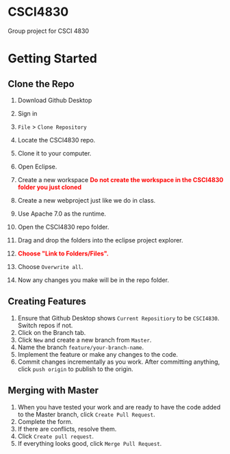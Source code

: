 # CSCI4830
Group project for CSCI 4830

# Getting Started

## Clone the Repo

1. Download Github Desktop
2. Sign in
3. `File` > `Clone Repository`
4. Locate the CSCI4830 repo.
5. Clone it to your computer.
6. Open Eclipse. 
7. Create a new workspace <span style="color:red">**Do not create the workspace in the CSCI4830 folder you just cloned**</span>
8. Create a new webproject just like we do in class. 
9. Use Apache 7.0 as the runtime. 
10. Open the CSCI4830 repo folder. 
11. Drag and drop the folders into the eclipse project explorer. 
    
12. <span style="color:red"><b> Choose "Link to Folders/Files". </b></span>
13. Choose `Overwrite all`. 
14. Now any changes you make will be in the repo folder. 

## Creating Features
1. Ensure that Github Desktop shows `Current Repositiory` to be `CSCI4830`. Switch repos if not. 
2. Click on the Branch tab. 
3. Click `New` and create a new branch from `Master`.
4. Name the branch `feature/your-branch-name`.
5. Implement the feature or make any changes to the code. 
6. Commit changes incrementally as you work. After committing anything, click `push origin` to publish to the origin.

## Merging with Master

1. When you have tested your work and are ready to have the code added to the Master branch, click `Create Pull Request`. 
2. Complete the form.
3. If there are conflicts, resolve them.
4. Click `Create pull request`. 
5. If everything looks good, click `Merge Pull Request`. 